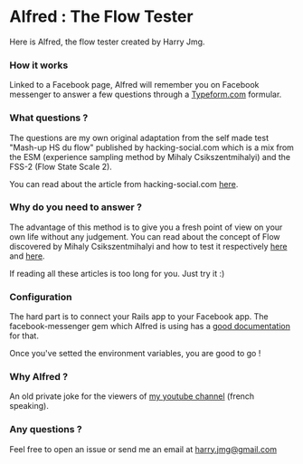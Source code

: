 # Alfred : The Flow Tester

Here is Alfred, the flow tester created by Harry Jmg.

### How it works
Linked to a Facebook page, Alfred will remember you on Facebook messenger to answer a few questions through a [Typeform.com](https://typeform.com) formular.

### What questions ?
The questions are my own original adaptation from the self made test "Mash-up HS du flow" published by hacking-social.com which is a mix from the ESM (experience sampling method by Mihaly Csikszentmihalyi) and the FSS-2 (Flow State Scale 2).

You can read about the article from hacking-social.com [here](https://www.hacking-social.com/2018/09/03/fl1-donner-des-sens-a-la-vie-la-piste-du-flow/).

### Why do you need to answer ?
The advantage of this method is to give you a fresh point of view on your own life without any judgement. You can read about the concept of Flow discovered by Mihaly Csikszentmihalyi and how to test it respectively [here](https://en.wikipedia.org/wiki/Flow_(psychology)) and [here](https://en.wikipedia.org/wiki/Experience_sampling_method).

If reading all these articles is too long for you. Just try it :)

### Configuration
The hard part is to connect your Rails app to your Facebook app. The facebook-messenger gem which Alfred is using has a [good documentation](https://github.com/jgorset/facebook-messenger#configuration) for that.

Once you've setted the environment variables, you are good to go !

### Why Alfred ?
An old private joke for the viewers of [my youtube channel](https://www.youtube.com/channel/UC61GK_nOLSJdzAK5hoR2mJA) (french speaking).

### Any questions ?
Feel free to open an issue or send me an email at harry.jmg@gmail.com
